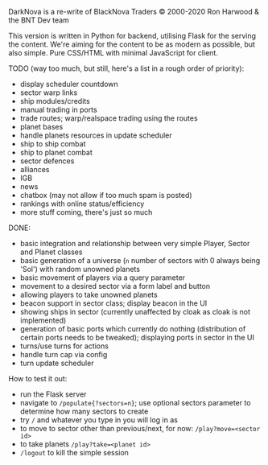 DarkNova is a re-write of BlackNova Traders © 2000-2020 Ron Harwood & the BNT Dev team

This version is written in Python for backend, utilising Flask for the serving the content.
We're aiming for the content to be as modern as possible, but also simple. Pure CSS/HTML with minimal JavaScript for client.

TODO (way too much, but still, here's a list in a rough order of priority):

 * display scheduler countdown
 * sector warp links
 * ship modules/credits
 * manual trading in ports
 * trade routes; warp/realspace trading using the routes
 * planet bases
 * handle planets resources in update scheduler
 * ship to ship combat
 * ship to planet combat
 * sector defences
 * alliances
 * IGB
 * news
 * chatbox (may not allow if too much spam is posted)
 * rankings with online status/efficiency
 * more stuff coming, there's just so much

DONE:
 * basic integration and relationship between very simple Player, Sector and Planet classes
 * basic generation of a universe (`n` number of sectors with 0 always being 'Sol') with random unowned planets
 * basic movement of players via a query parameter
 * movement to a desired sector via a form label and button
 * allowing players to take unowned planets
 * beacon support in sector class; display beacon in the UI
 * showing ships in sector (currently unaffected by cloak as cloak is not implemented)
 * generation of basic ports which currently do nothing (distribution of certain ports needs to be tweaked); displaying ports in sector in the UI
 * turns/use turns for actions
 * handle turn cap via config
 * turn update scheduler
 
How to test it out:
 * run the Flask server
 * navigate to `/populate{?sectors=n}`; use optional sectors parameter to determine how many sectors to create
 * try `/` and whatever you type in you will log in as
 * to move to sector other than previous/next, for now: `/play?move=<sector id>`
 * to take planets `/play?take=<planet id>`
 * `/logout` to kill the simple session
 
